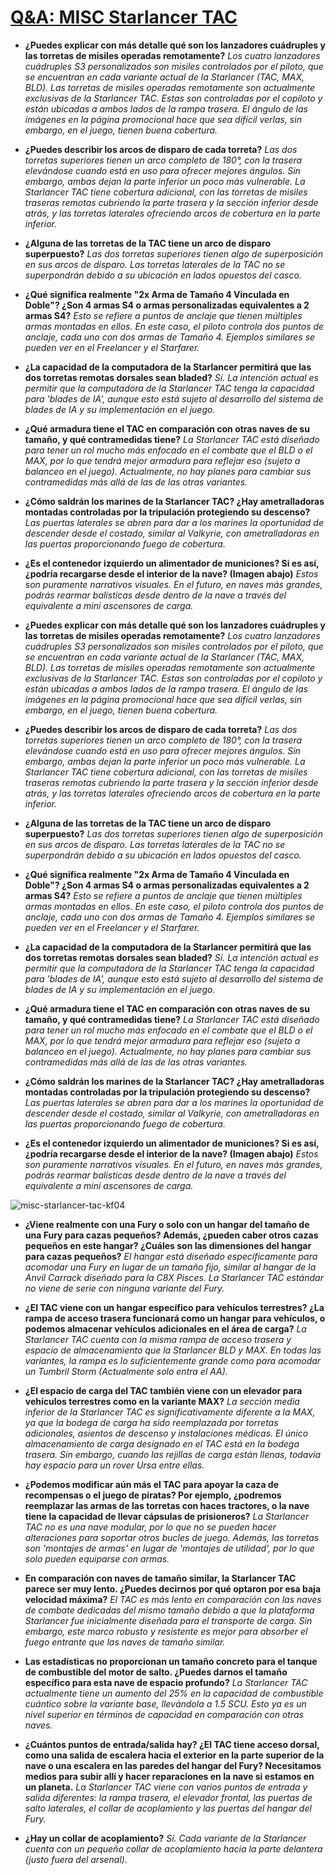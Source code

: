 # [Q&A: MISC Starlancer TAC](<https://robertsspaceindustries.com/comm-link/engineering/20286-Q-A-MISC-Starlancer-TAC>)

- **¿Puedes explicar con más detalle qué son los lanzadores cuádruples y las torretas de misiles operadas remotamente?**
*Los cuatro lanzadores cuádruples S3 personalizados son misiles controlados por el piloto, que se encuentran en cada variante actual de la Starlancer (TAC, MAX, BLD). Las torretas de misiles operadas remotamente son actualmente exclusivas de la Starlancer TAC. Estas son controladas por el copiloto y están ubicadas a ambos lados de la rampa trasera. El ángulo de las imágenes en la página promocional hace que sea difícil verlas, sin embargo, en el juego, tienen buena cobertura.*

- **¿Puedes describir los arcos de disparo de cada torreta?**
*Las dos torretas superiores tienen un arco completo de 180°, con la trasera elevándose cuando está en uso para ofrecer mejores ángulos. Sin embargo, ambas dejan la parte inferior un poco más vulnerable. La Starlancer TAC tiene cobertura adicional, con las torretas de misiles traseras remotas cubriendo la parte trasera y la sección inferior desde atrás, y las torretas laterales ofreciendo arcos de cobertura en la parte inferior.*

- **¿Alguna de las torretas de la TAC tiene un arco de disparo superpuesto?**
*Las dos torretas superiores tienen algo de superposición en sus arcos de disparo. Las torretas laterales de la TAC no se superpondrán debido a su ubicación en lados opuestos del casco.*

- **¿Qué significa realmente "2x Arma de Tamaño 4 Vinculada en Doble"? ¿Son 4 armas S4 o armas personalizadas equivalentes a 2 armas S4?**
*Esto se refiere a puntos de anclaje que tienen múltiples armas montadas en ellos. En este caso, el piloto controla dos puntos de anclaje, cada uno con dos armas de Tamaño 4. Ejemplos similares se pueden ver en el Freelancer y el Starfarer.*

- **¿La capacidad de la computadora de la Starlancer permitirá que las dos torretas remotas dorsales sean bladed?**
*Sí. La intención actual es permitir que la computadora de la Starlancer TAC tenga la capacidad para 'blades de IA', aunque esto está sujeto al desarrollo del sistema de blades de IA y su implementación en el juego.*

- **¿Qué armadura tiene el TAC en comparación con otras naves de su tamaño, y qué contramedidas tiene?**
*La Starlancer TAC está diseñado para tener un rol mucho más enfocado en el combate que el BLD o el MAX, por lo que tendrá mejor armadura para reflejar eso (sujeto a balanceo en el juego). Actualmente, no hay planes para cambiar sus contramedidas más allá de las de las otras variantes.*

- **¿Cómo saldrán los marines de la Starlancer TAC? ¿Hay ametralladoras montadas controladas por la tripulación protegiendo su descenso?**
*Las puertas laterales se abren para dar a los marines la oportunidad de descender desde el costado, similar al Valkyrie, con ametralladoras en las puertas proporcionando fuego de cobertura.*

- **¿Es el contenedor izquierdo un alimentador de municiones? Si es así, ¿podría recargarse desde el interior de la nave? (Imagen abajo)**
*Estos son puramente narrativos visuales. En el futuro, en naves más grandes, podrás rearmar balísticas desde dentro de la nave a través del equivalente a mini ascensores de carga.*

- **¿Puedes explicar con más detalle qué son los lanzadores cuádruples y las torretas de misiles operadas remotamente?**
*Los cuatro lanzadores cuádruples S3 personalizados son misiles controlados por el piloto, que se encuentran en cada variante actual de la Starlancer (TAC, MAX, BLD). Las torretas de misiles operadas remotamente son actualmente exclusivas de la Starlancer TAC. Estas son controladas por el copiloto y están ubicadas a ambos lados de la rampa trasera. El ángulo de las imágenes en la página promocional hace que sea difícil verlas, sin embargo, en el juego, tienen buena cobertura.*

- **¿Puedes describir los arcos de disparo de cada torreta?**
*Las dos torretas superiores tienen un arco completo de 180°, con la trasera elevándose cuando está en uso para ofrecer mejores ángulos. Sin embargo, ambas dejan la parte inferior un poco más vulnerable. La Starlancer TAC tiene cobertura adicional, con las torretas de misiles traseras remotas cubriendo la parte trasera y la sección inferior desde atrás, y las torretas laterales ofreciendo arcos de cobertura en la parte inferior.*

- **¿Alguna de las torretas de la TAC tiene un arco de disparo superpuesto?**
*Las dos torretas superiores tienen algo de superposición en sus arcos de disparo. Las torretas laterales de la TAC no se superpondrán debido a su ubicación en lados opuestos del casco.*

- **¿Qué significa realmente "2x Arma de Tamaño 4 Vinculada en Doble"? ¿Son 4 armas S4 o armas personalizadas equivalentes a 2 armas S4?**
*Esto se refiere a puntos de anclaje que tienen múltiples armas montadas en ellos. En este caso, el piloto controla dos puntos de anclaje, cada uno con dos armas de Tamaño 4. Ejemplos similares se pueden ver en el Freelancer y el Starfarer.*

- **¿La capacidad de la computadora de la Starlancer permitirá que las dos torretas remotas dorsales sean bladed?**
*Sí. La intención actual es permitir que la computadora de la Starlancer TAC tenga la capacidad para 'blades de IA', aunque esto está sujeto al desarrollo del sistema de blades de IA y su implementación en el juego.*

- **¿Qué armadura tiene el TAC en comparación con otras naves de su tamaño, y qué contramedidas tiene?**
*La Starlancer TAC está diseñado para tener un rol mucho más enfocado en el combate que el BLD o el MAX, por lo que tendrá mejor armadura para reflejar eso (sujeto a balanceo en el juego). Actualmente, no hay planes para cambiar sus contramedidas más allá de las de las otras variantes.*

- **¿Cómo saldrán los marines de la Starlancer TAC? ¿Hay ametralladoras montadas controladas por la tripulación protegiendo su descenso?**
*Las puertas laterales se abren para dar a los marines la oportunidad de descender desde el costado, similar al Valkyrie, con ametralladoras en las puertas proporcionando fuego de cobertura.*

- **¿Es el contenedor izquierdo un alimentador de municiones? Si es así, ¿podría recargarse desde el interior de la nave? (Imagen abajo)**
*Estos son puramente narrativos visuales. En el futuro, en naves más grandes, podrás rearmar balísticas desde dentro de la nave a través del equivalente a mini ascensores de carga.*

![misc-starlancer-tac-kf04](https://github.com/user-attachments/assets/35d15fa0-81eb-473e-8735-e843166e71cc)

- **¿Viene realmente con una Fury o solo con un hangar del tamaño de una Fury para cazas pequeños? Además, ¿pueden caber otros cazas pequeños en este hangar? ¿Cuáles son las dimensiones del hangar para cazas pequeños?**
*El hangar está diseñado específicamente para acomodar una Fury en lugar de un tamaño fijo, similar al hangar de la Anvil Carrack diseñado para la C8X Pisces. La Starlancer TAC estándar no viene de serie con ninguna variante del Fury.*

- **¿El TAC viene con un hangar específico para vehículos terrestres? ¿La rampa de acceso trasera funcionará como un hangar para vehículos, o podemos almacenar vehículos adicionales en el área de carga?**
*La Starlancer TAC cuenta con la misma rampa de acceso trasera y espacio de almacenamiento que la Starlancer BLD y MAX. En todas las variantes, la rampa es lo suficientemente grande como para acomodar un Tumbril Storm (Actualmente solo entra el AA).*

- **¿El espacio de carga del TAC también viene con un elevador para vehículos terrestres como en la variante MAX?**
*La sección media inferior de la Starlancer TAC es significativamente diferente a la MAX, ya que la bodega de carga ha sido reemplazada por torretas adicionales, asientos de descenso y instalaciones médicas. El único almacenamiento de carga designado en el TAC está en la bodega trasera. Sin embargo, cuando las rejillas de carga están llenas, todavía hay espacio para un rover Ursa entre ellas.*

- **¿Podemos modificar aún más el TAC para apoyar la caza de recompensas o el juego de piratas? Por ejemplo, ¿podremos reemplazar las armas de las torretas con haces tractores, o la nave tiene la capacidad de llevar cápsulas de prisioneros?**
*La Starlancer TAC no es una nave modular, por lo que no se pueden hacer alteraciones para soportar otros bucles de juego. Además, las torretas son 'montajes de armas' en lugar de 'montajes de utilidad', por lo que solo pueden equiparse con armas.*

- **En comparación con naves de tamaño similar, la Starlancer TAC parece ser muy lento. ¿Puedes decirnos por qué optaron por esa baja velocidad máxima?**
*El TAC es más lento en comparación con las naves de combate dedicadas del mismo tamaño debido a que la plataforma Starlancer fue inicialmente diseñada para el transporte de carga. Sin embargo, este marco robusto y resistente es mejor para absorber el fuego entrante que las naves de tamaño similar.*

- **Las estadísticas no proporcionan un tamaño concreto para el tanque de combustible del motor de salto. ¿Puedes darnos el tamaño específico para esta nave de espacio profundo?**
*La Starlancer TAC actualmente tiene un aumento del 25% en la capacidad de combustible cuántico sobre la variante base, llevándola a 1.5 SCU. Esto ya es un nivel superior en términos de capacidad en comparación con otras naves.*

- **¿Cuántos puntos de entrada/salida hay? ¿El TAC tiene acceso dorsal, como una salida de escalera hacia el exterior en la parte superior de la nave o una escalera en las paredes del hangar del Fury? Necesitamos medios para subir allí y hacer reparaciones en la nave si estamos en un planeta.**
*La Starlancer TAC viene con varios puntos de entrada y salida diferentes: la rampa trasera, el elevador frontal, las puertas de salto laterales, el collar de acoplamiento y las puertas del hangar del Fury.*

- **¿Hay un collar de acoplamiento?**
*Sí. Cada variante de la Starlancer cuenta con un pequeño collar de acoplamiento hacia la parte delantera (justo fuera del arsenal).*
